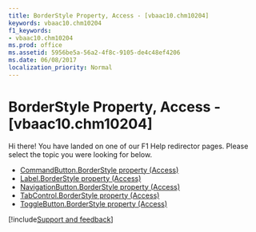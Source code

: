 ```yaml
---
title: BorderStyle Property, Access - [vbaac10.chm10204]
keywords: vbaac10.chm10204
f1_keywords:
- vbaac10.chm10204
ms.prod: office
ms.assetid: 5956be5a-56a2-4f8c-9105-de4c48ef4206
ms.date: 06/08/2017
localization_priority: Normal
---
```



# BorderStyle Property, Access - [vbaac10.chm10204]

Hi there! You have landed on one of our F1 Help redirector pages. Please select the topic you were looking for below.

- [CommandButton.BorderStyle property (Access)](http://msdn.microsoft.com/library/ba7b7eb5-5f1c-addd-483f-a3104a50115b%28Office.15%29.aspx)
- [Label.BorderStyle property (Access)](http://msdn.microsoft.com/library/5dba0d04-3367-e34a-1a47-cd8312827667%28Office.15%29.aspx)
- [NavigationButton.BorderStyle property (Access)](http://msdn.microsoft.com/library/67938968-013c-a58e-84d3-28c24fea7dab%28Office.15%29.aspx)
- [TabControl.BorderStyle property (Access)](http://msdn.microsoft.com/library/c09cf24e-2974-5b7f-3493-064258658c61%28Office.15%29.aspx)
- [ToggleButton.BorderStyle property (Access)](http://msdn.microsoft.com/library/339bfae9-4320-565c-c299-eb92bc28e4f0%28Office.15%29.aspx)

[!include[Support and feedback](~/includes/feedback-boilerplate.md)]